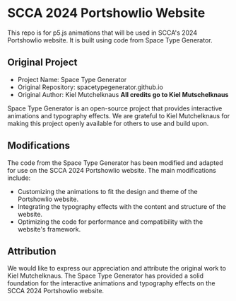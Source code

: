 # SCCA 2024 Portshowlio Website

This repo is for p5.js animations that will be used in SCCA's 2024 Portshowlio website. It is built using code from Space Type Generator.

## Original Project

- Project Name: Space Type Generator
- Original Repository: spacetypegenerator.github.io
- Original Author: Kiel Mutchelknaus
**All credits go to Kiel Mutschelknaus**

Space Type Generator is an open-source project that provides interactive animations and typography effects. We are grateful to Kiel Mutchelknaus for making this project openly available for others to use and build upon.

## Modifications

The code from the Space Type Generator has been modified and adapted for use on the SCCA 2024 Portshowlio website. The main modifications include:

- Customizing the animations to fit the design and theme of the Portshowlio website.
- Integrating the typography effects with the content and structure of the website.
- Optimizing the code for performance and compatibility with the website's framework.


## Attribution

We would like to express our appreciation and attribute the original work to Kiel Mutchelknaus. The Space Type Generator has provided a solid foundation for the interactive animations and typography effects on the SCCA 2024 Portshowlio website.
